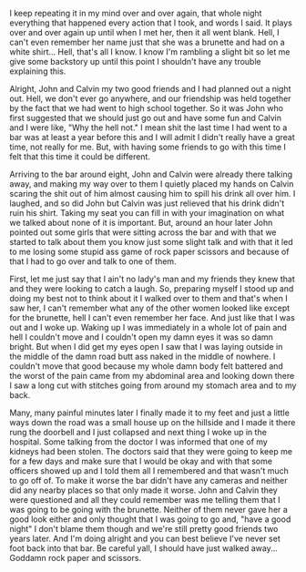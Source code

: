 I keep repeating it in my mind over and over again, that whole night everything that happened every action that I took, and words I said. It plays over and over again up until when I met her, then it all went blank. Hell, I can't even remember her name just that she was a brunette and had on a white shirt... Hell, that's all I know. I know I'm rambling a slight bit so let me give some backstory up until this point I shouldn't have any trouble explaining this.

Alright, John and Calvin my two good friends and I had planned out a night out. Hell, we don't ever go anywhere, and our friendship was held together by the fact that we had went to high school together. So it was John who first suggested that we should just go out and have some fun and Calvin and I were like, "Why the hell not." I mean shit the last time I had went to a bar was at least a year before this and I will admit I didn't really have a great time, not really for me. But, with having some friends to go with this time I felt that this time it could be different.

Arriving to the bar around eight, John and Calvin were already there talking away, and making my way over to them I quietly placed my hands on Calvin scaring the shit out of him almost causing him to spill his drink all over him. I laughed, and so did John but Calvin was just relieved that his drink didn't ruin his shirt. Taking my seat you can fill in with your imagination on what we talked about none of it is important. But, around an hour later John pointed out some girls that were sitting across the bar and with that we started to talk about them you know just some slight talk and with that it led to me losing some stupid ass game of rock paper scissors and because of that I had to go over and talk to one of them.

First, let me just say that I ain't no lady's man and my friends they knew that and they were looking to catch a laugh. So, preparing myself I stood up and doing my best not to think about it I walked over to them and that's when I saw her, I can't remember what any of the other women looked like except for the brunette, hell I can't even remember her face. And just like that I was out and I woke up. Waking up I was immediately in a whole lot of pain and hell I couldn't move and I couldn't open my damn eyes it was so damn bright. But when I did get my eyes open I saw that I was laying outside in the middle of the damn road butt ass naked in the middle of nowhere. I couldn't move that good because my whole damn body felt battered and the worst of the pain came from my abdominal area and looking down there I saw a long cut with stitches going from around my stomach area and to my back.

Many, many painful minutes later I finally made it to my feet and just a little ways down the road was a small house up on the hillside and I made it there rung the doorbell and I just collapsed and next thing I woke up in the hospital. Some talking from the doctor I was informed that one of my kidneys had been stolen. The doctors said that they were going to keep me for a few days and make sure that I would be okay and with that some officers showed up and I told them all I remembered and that wasn't much to go off of. To make it worse the bar didn't have any cameras and neither did any nearby places so that only made it worse. John and Calvin they were questioned and all they could remember was me telling them that I was going to be going with the brunette. Neither of them never gave her a good look either and only thought that I was going to go and, "have a good night" I don't blame them though and we're still pretty good friends two years later. And I'm doing alright and you can best believe I've never set foot back into that bar. Be careful yall, I should have just walked away... Goddamn rock paper and scissors.